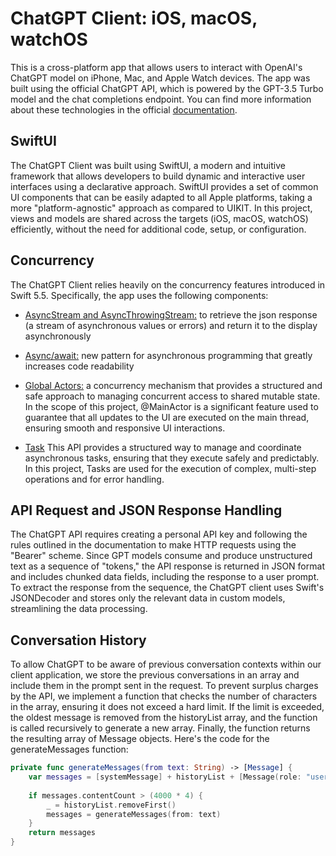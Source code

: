 # ChatGPT Client: iOS, macOS, watchOS

This is a cross-platform app that allows users to interact with OpenAI's ChatGPT model on iPhone, Mac, and Apple Watch devices. The app was built using the official ChatGPT API, which is powered by the GPT-3.5 Turbo model and the chat completions endpoint. You can find more information about these technologies in the official [documentation](https://openai.com/blog/introducing-chatgpt-and-whisper-apis).

## SwiftUI

The ChatGPT Client was built using SwiftUI, a modern and intuitive framework that allows developers to build dynamic and interactive user interfaces using a declarative approach. SwiftUI provides a set of common UI components that can be easily adapted to all Apple platforms, taking a more "platform-agnostic" approach as compared to UIKIT. In this project, views and models are shared across the targets (iOS, macOS, watchOS) efficiently, without the need for additional code, setup, or configuration.

## Concurrency

The ChatGPT Client relies heavily on the concurrency features introduced in Swift 5.5. Specifically, the app uses the following components:

- [AsyncStream and AsyncThrowingStream:](https://github.com/apple/swift-evolution/blob/main/proposals/0314-async-stream.md) to retrieve the json response (a stream of asynchronous values or errors) and return it to the display asynchronously

- [Async/await:](https://github.com/apple/swift-evolution/blob/main/proposals/0296-async-await.md) new pattern for asynchronous programming that greatly increases code readability 

- [Global Actors:](https://github.com/apple/swift-evolution/blob/main/proposals/0316-global-actors.md) a concurrency mechanism that provides a structured and safe approach to managing concurrent access to shared mutable state. In the scope of this project, @MainActor is a significant feature used to guarantee that all updates to the UI are executed on the main thread, ensuring smooth and responsive UI interactions.

- [Task](https://github.com/apple/swift-evolution/blob/main/proposals/0304-structured-concurrency.md#tasks) This API provides a structured way to manage and coordinate asynchronous tasks, ensuring that they execute safely and predictably. In this project, Tasks are used for the execution of complex, multi-step operations and for error handling. 


## API Request and JSON Response Handling

The ChatGPT API requires creating a personal API key and following the rules outlined in the documentation to make HTTP requests using the "Bearer" scheme. Since GPT models consume and produce unstructured text as a sequence of "tokens," the API response is returned in JSON format and includes chunked data fields, including the response to a user prompt. To extract the response from the sequence, the ChatGPT client uses Swift's JSONDecoder and stores only the relevant data in custom models, streamlining the data processing.

## Conversation History

To allow ChatGPT to be aware of previous conversation contexts within our client application, we store the previous conversations in an array and include them in the prompt sent in the request. To prevent surplus charges by the API, we implement a function that checks the number of characters in the array, ensuring it does not exceed a hard limit. If the limit is exceeded, the oldest message is removed from the historyList array, and the function is called recursively to generate a new array. Finally, the function returns the resulting array of Message objects. Here's the code for the generateMessages function:
```Swift
private func generateMessages(from text: String) -> [Message] {
    var messages = [systemMessage] + historyList + [Message(role: "user", content: text)]
    
    if messages.contentCount > (4000 * 4) {
        _ = historyList.removeFirst()
        messages = generateMessages(from: text)
    }
    return messages
}
```
